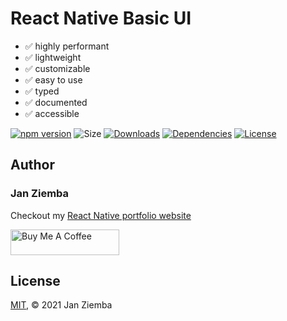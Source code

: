 # React Native Basic UI

-   ✅ highly performant
-   ✅ lightweight
-   ✅ customizable
-   ✅ easy to use
-   ✅ typed
-   ✅ documented
-   ✅ accessible

[![npm version](https://img.shields.io/npm/v/react-native-basic-ui.svg?style=flat-square)](https://www.npmjs.com/package/react-native-basic-ui)
![Size](https://img.shields.io/github/size/janziemba/react-native-basic-ui/dist.svg?style=flat-square)
[![Downloads](https://img.shields.io/npm/dm/react-native-basic-ui.svg?style=flat-square)](https://img.shields.io/npm/dm/react-native-basic-ui.svg)
[![Dependencies](https://img.shields.io/librariesio/github/janziemba/react-native-basic-ui.svg?style=flat-square)](https://www.npmjs.com/package/react-native-basic-ui)
[![License](https://img.shields.io/badge/license-MIT-blue.svg?style=flat-square)](https://raw.githubusercontent.com/janziemba/react-native-basic-ui/master/LICENSE)

## Author

### Jan Ziemba

Checkout my <a href="https://www.react-native.cz" title="React Native Developer" target="_blank">React Native portfolio website</a>

<a href="https://www.buymeacoffee.com/janziemba" target="_blank"><img src="https://cdn.buymeacoffee.com/buttons/default-yellow.png" alt="Buy Me A Coffee" height="41" width="174"></a>

## License

[MIT](LICENSE), © 2021 Jan Ziemba
